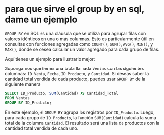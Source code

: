 # para que sirve el group by en sql, dame un ejemplo

`GROUP BY` en SQL es una cláusula que se utiliza para agrupar filas con valores idénticos en una o más columnas. Esto es particularmente útil en consultas con funciones agregadas como `COUNT()`, `SUM()`, `AVG()`, `MIN()`, y `MAX()`, donde se desea calcular un valor agregado para cada grupo de filas.

Aquí tienes un ejemplo para ilustrarlo mejor:

Supongamos que tienes una tabla llamada `Ventas` con las siguientes columnas: `ID_Venta`, `Fecha`, `ID_Producto`, y `Cantidad`. Si deseas saber la cantidad total vendida de cada producto, puedes usar `GROUP BY` de la siguiente manera:

```sql
SELECT ID_Producto, SUM(Cantidad) AS Cantidad_Total
FROM Ventas
GROUP BY ID_Producto;
```

En este ejemplo, el `GROUP BY` agrupa los registros por `ID_Producto`. Luego, para cada grupo de `ID_Producto`, la función `SUM(Cantidad)` calcula la suma total de la columna `Cantidad`. El resultado será una lista de productos con la cantidad total vendida de cada uno.
